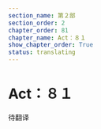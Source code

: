 ```yaml
---
section_name: 第２部
section_order: 2
chapter_order: 81
chapter_name: Act：８１
show_chapter_order: True
status: translating
---
```


# Act：８１
待翻译
